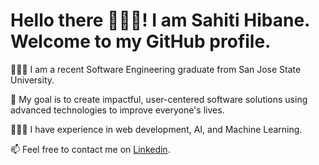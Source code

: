 # Hello there 🙋🏻‍♀️! I am Sahiti Hibane. Welcome to my GitHub profile.
 
👩🏻‍🎓 I am a recent Software Engineering graduate from San Jose State University.

🌱 My goal is to create impactful, user-centered software solutions using advanced technologies to improve everyone's lives.

👩🏻‍💻 I have experience in web development, AI, and Machine Learning.

📫 Feel free to contact me on [Linkedin](https://www.linkedin.com/in/sahiti-hibane/).
